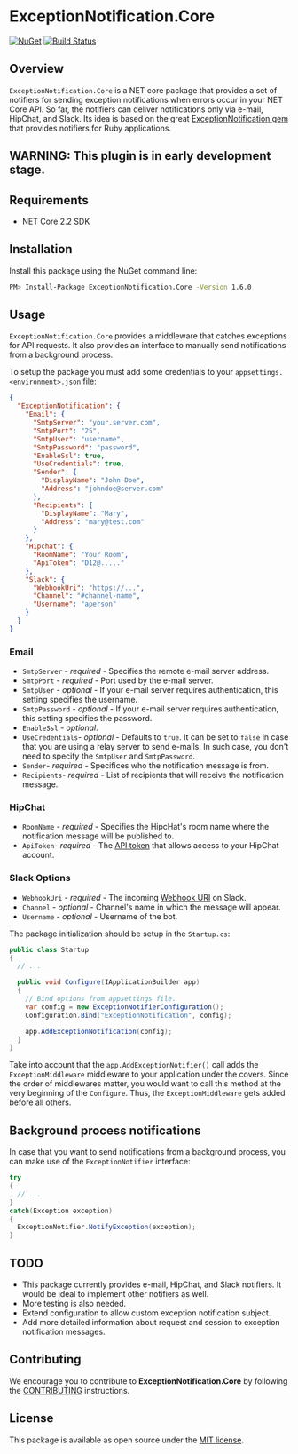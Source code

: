 # ExceptionNotification.Core

[![NuGet](https://img.shields.io/nuget/v/ExceptionNotification.Core.svg?style=flat-square)](https://www.nuget.org/packages/ExceptionNotification.Core)
[![Build Status](https://travis-ci.com/merodriguezblanco/ExceptionNotification.Core.svg?branch=master)](https://travis-ci.com/merodriguezblanco/ExceptionNotification.Core)

## Overview

`ExceptionNotification.Core` is a NET core package that provides a set of notifiers for sending exception notifications when errors occur in your NET Core API. So far, the notifiers can deliver notifications only via e-mail, HipChat, and Slack. Its idea is based on the great [ExceptionNotification gem](https://github.com/smartinez87/exception_notification) that provides notifiers for Ruby applications.

## **WARNING: This plugin is in early development stage.**


## Requirements

* NET Core 2.2 SDK

## Installation

Install this package using the NuGet command line:

```bash
PM> Install-Package ExceptionNotification.Core -Version 1.6.0
```

## Usage

`ExceptionNotification.Core` provides a middleware that catches exceptions for API requests. It also provides an interface to manually send notifications from a background process.

To setup the package you must add some credentials to your `appsettings.<environment>.json` file:

```json
{
  "ExceptionNotification": {
    "Email": {
      "SmtpServer": "your.server.com",
      "SmtpPort": "25",
      "SmtpUser": "username",
      "SmtpPassword": "password",
      "EnableSsl": true,
      "UseCredentials": true,
      "Sender": {
        "DisplayName": "John Doe",
        "Address": "johndoe@server.com"
      },
      "Recipients": {
        "DisplayName": "Mary",
        "Address": "mary@test.com"
      }
    },
    "Hipchat": {
      "RoomName": "Your Room",
      "ApiToken": "D12@....."
    },
    "Slack": {
      "WebhookUri": "https://...",
      "Channel": "#channel-name",
      "Username": "aperson"
    }
  }
}
```

### Email
* `SmtpServer` - *required* - Specifies the remote e-mail server address.
* `SmtpPort` - *required* - Port used by the e-mail server.
* `SmtpUser` - *optional* - If your e-mail server requires authentication, this setting specifies the username.
* `SmtpPassword` - *optional* - If your e-mail server requires authentication, this setting specifies the password.
* `EnableSsl` - *optional*.
* `UseCredentials`- *optional* - Defaults to `true`. It can be set to `false` in case that you are using a relay server to send e-mails. In such case, you don't need to specify the `SmtpUser` and `SmtpPassword`.
* `Sender`- *required* - Specifices who the notification message is from.
* `Recipients`- *required* - List of recipients that will receive the notification message.

### HipChat
* `RoomName` - *required* - Specifies the HipcHat's room name where the notification message will be published to.
* `ApiToken`- *required* - The [API token](https://www.hipchat.com/docs/apiv2/method/generate_token) that allows access to your HipChat account.

### Slack Options
* `WebhookUri` - *required* - The incoming [Webhook URI](https://api.slack.com/incoming-webhooks) on Slack.
* `Channel` - *optional* - Channel's name in which the message will appear.
* `Username` - *optional* - Username of the bot.


The package initialization should be setup in the `Startup.cs`:

```csharp
public class Startup
{
  // ...

  public void Configure(IApplicationBuilder app)
  {
    // Bind options from appsettings file.
    var config = new ExceptionNotifierConfiguration();
    Configuration.Bind("ExceptionNotification", config);

    app.AddExceptionNotification(config);
  }
}
```

Take into account that the `app.AddExceptionNotifier()` call adds the `ExceptionMiddleware` middleware to your application under the covers. Since the order of middlewares matter, you would want to call this method at the very beginning of the `Configure`. Thus, the `ExceptionMiddleware` gets added before all others.


## Background process notifications

In case that you want to send notifications from a background process, you can make use of the `ExceptionNotifier` interface:

```csharp
try
{
  // ...
}
catch(Exception exception)
{
  ExceptionNotifier.NotifyException(exception);
}
```

## TODO

* This package currently provides e-mail, HipChat, and Slack notifiers. It would be ideal to implement other notifiers as well.
* More testing is also needed.
* Extend configuration to allow custom exception notification subject.
* Add more detailed information about request and session to exception notification messages.

## Contributing

We encourage you to contribute to **ExceptionNotification.Core** by following the [CONTRIBUTING](CONTRIBUTING.md) instructions.

## License

This package is available as open source under the [MIT license](https://www.opensource.org/licenses/MIT).
